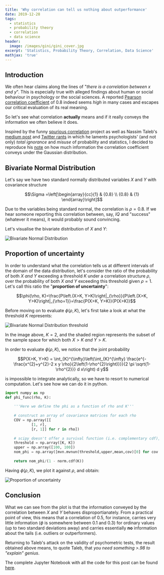 ```yaml
---
title: 'Why correlation can tell us nothing about outperformance'
date: 2019-12-28
tags:
  - statistics
  - probability theory
  - correlation
  - data science
header:
  image: /images/gini/gini_cover.jpg
excerpt: 'Statistics, Probability Theory, Correlation, Data Science'
mathjax: 'true'
---
```


## Introduction

We often hear claims along the lines of "_there is a correlation between x and y_". This is especially true with alleged findings about human or social behaviour in psychology or the social sciences. A reported [Pearson correlation coefficient](https://en.wikipedia.org/wiki/Pearson_correlation_coefficient) of 0.8 indeed seems _high_ in many cases and escapes our critical evaluation of its real meaning.

So let's see what correlation __actually__ means and if it really conveys the information we often believe it does.

Inspired by the funny [spurious correlation](https://www.tylervigen.com/spurious-correlations) project as well as Nassim Taleb's [medium post](https://medium.com/incerto/iq-is-largely-a-pseudoscientific-swindle-f131c101ba39) and [Twitter rants](https://twitter.com/nntaleb) in which he laments psychologists' (and not only) _total ignorance_ and _misuse_ of probability and statistics, I decided to reproduce his [note](https://twitter.com/nntaleb/status/1135116646442590208) on how much information the correlation coefficient conveys under the Gaussian distribution.

## Bivariate Normal Distribution

Let's say we have two standard normally distributed variables $X$ and $Y$  with covariance structure

$$\Sigma =\left[\begin{array}{cc}{1} & {0.8} \\ {0.8} & {1} \end{array}\right]$$

Due to the variables being standard normal, the correlation is $\rho= 0.8$. If we hear someone reporting this correlation between, say, _IQ_ and "success" (whatever it means), it would probably sound convincing.

Let's visualise the bivariate distribution of $X$ and $Y$:

<img src="{{ site.url }}{{ site.baseurl }}/images/correlation/bivariate.jpeg" alt="Bivariate Normal Distribution">

## Proportion of uncertainty

In order to understand what the correlation tells us at different intervals of the domain of the data distribution, let's consider the ratio of the probability of both $X$ _and_ $Y$ exceeding a threshold $K$ under a correlation structure $\rho$, over the probability of both $X$ _and_ $Y$ exceeding this threshold given $\rho=1$. Let's call this ratio the "__proportion of uncertainty__":

$$\phi(\rho, K)=\frac{P\left.(X>K, Y>K)\right|_{\rho}}{P\left.(X>K, Y>K)\right|_{\rho=1}}=\frac{P(X>K, Y>K)}{P(X>K)}$$

Before moving on to evaluate $\phi(\rho, K)$, let's first take a look at what the threshold $K$ represents:

<img src="{{ site.url }}{{ site.baseurl }}/images/correlation/bivariate_thresh.jpeg" alt="Bivariate Normal Distribution threshold">

In the image above, $K=2$, and the shaded region represents the subset of the sample space for which both $X > K$ _and_ $Y > K$.

In order to evaluate $\phi(\rho, K)$, we notice that the joint probability 

$$P(X>K, Y>K) = \int_{K}^{\infty}\left(\int_{K}^{\infty} \frac{e^{-\frac{x^{2}+y^{2}-2 x y \rho}{2\left(1-\rho^{2}\right)}}}{2 \pi \sqrt{1-\rho^{2}}} d x\right) d y$$ 

is impossible to integrate analytically, so we have to resort to numerical computation. Let's see how we can do it in python.

```python
import numpy as np 
def phi_func(rho, K):
    
    '''Here we define the phi as a function of rho and K'''
    
    # construct an array of covariance matrices for each rho
    COV = np.array([[
            [1, r],
            [r, 1]] for r in rho]) 
    
    # scipy doesn't offer a survival function (i.e. complementary cdf), so we have to build it  
    threshold = np.array([K, K])
    upper = np.array([100, 100])
    nom_phi = np.array([mvn.mvnun(threshold,upper,mean,cov)[0] for cov in COV])
    
    return nom_phi/(1 - norm.cdf(K))
```
Having $\phi(\rho, K)$, we plot it against $\rho$, and obtain:

<img src="{{ site.url }}{{ site.baseurl }}/images/correlation/MU.jpeg" alt="Proportion of uncertainty">

## Conclusion

What we can see from the plot is that the information conveyed by the correlation between $X$ and $Y$ behaves disproportianately. From a practical point of view, this means that a correlation of 0.5, for instance, carries very little information ($\phi$ is somewhere between 0.1 and 0.3) for ordinary values (up to two standard deviations away) and carries essentially __no__ information about the tails (i.e. outliers or outperformers).

Returning to Taleb's attack on the validity of psychometric tests, the result obtained above means, to quote Taleb, that _you need something >.98 to "explain" genius_.

The complete Jupyter Notebook with all the code for this post can be found [here](https://github.com/lexparsimon/Sketches-in-Probability-and-Statistics/blob/master/Why%20correlation%20might%20tell%20us%20nothing%20about%20outliers.ipynb).
